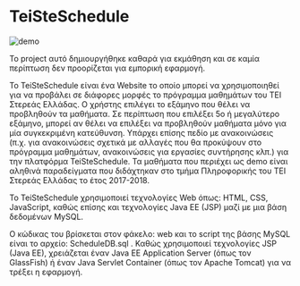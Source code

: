 # TeiSteSchedule

![demo](https://github.com/DsTyM/TeiSteSchedule/blob/master/demo.gif?raw=true)

Το project αυτό δημιουργήθηκε καθαρά για εκμάθηση και σε 
καμία περίπτωση δεν προορίζεται για εμπορική εφαρμογή.


Το TeiSteSchedule είναι ένα Website το οποίο μπορεί να 
χρησιμοποιηθεί για να προβάλει σε διάφορες μορφές το 
πρόγραμμα μαθημάτων του ΤΕΙ Στερεάς Ελλάδας.
Ο χρήστης επιλέγει το εξάμηνο που θέλει να προβληθούν τα 
μαθήματα. Σε περίπτωση που επιλέξει 5ο ή μεγαλύτερο εξάμηνο, 
μπορεί αν θέλει να επιλέξει να προβληθούν μαθήματα μόνο 
για μία συγκεκριμένη κατεύθυνση.
Υπάρχει επίσης πεδίο με ανακοινώσεις (π.χ. για ανακοινώσεις 
σχετικά με αλλαγές που θα προκύψουν στο πρόγραμμα 
μαθημάτων, ανακοινώσεις για εργασίες συντήρησης κλπ.) για 
την πλατφόρμα TeiSteSchedule.
Τα μαθήματα που περιέχει ως demo είναι αληθινά
παραδείγματα που διδάχτηκαν στο τμήμα Πληροφορικής 
του ΤΕΙ Στερεάς Ελλάδας το έτος 2017-2018.

Το TeiSteSchedule χρησιμοποιεί τεχνολογίες Web όπως: 
HTML, CSS, JavaScript, καθώς επίσης και τεχνολογίες 
Java EE (JSP) μαζί με μια βάση δεδομένων MySQL. 


Ο κώδικας του βρίσκεται στον φάκελο: web
και το script της βάσης MySQL είναι το αρχείο:
ScheduleDB.sql .
Καθώς χρησιμοποιεί τεχνολογίες JSP (Java EE), χρειάζεται έναν
Java EE Application Server (όπως τον GlassFish) ή
έναν Java Servlet Container (όπως τον Apache Tomcat)
για να τρέξει η εφαρμογή.
